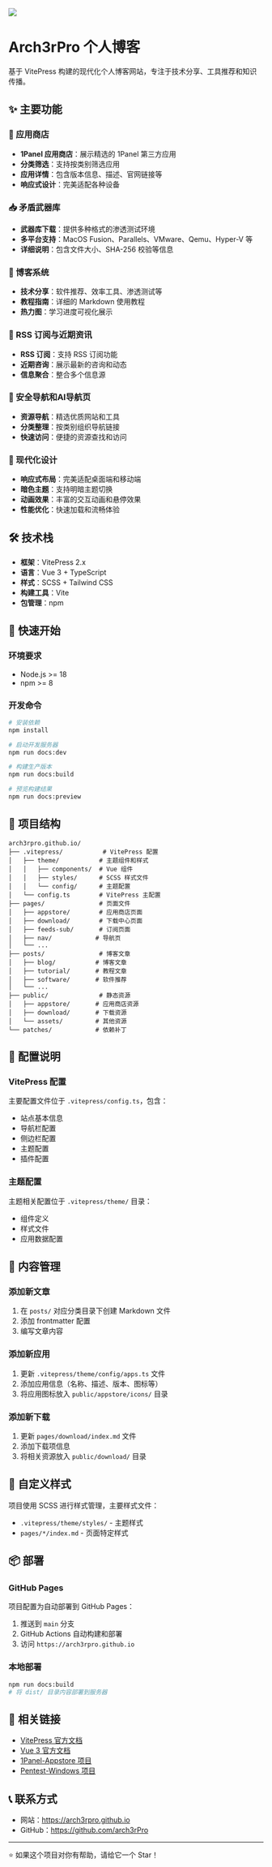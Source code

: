 ![](./public/index.png)

# Arch3rPro 个人博客

基于 VitePress 构建的现代化个人博客网站，专注于技术分享、工具推荐和知识传播。

## ✨ 主要功能

### 🏪 应用商店
- **1Panel 应用商店**：展示精选的 1Panel 第三方应用
- **分类筛选**：支持按类别筛选应用
- **应用详情**：包含版本信息、描述、官网链接等
- **响应式设计**：完美适配各种设备

### 📥 矛盾武器库
- **武器库下载**：提供多种格式的渗透测试环境
- **多平台支持**：MacOS Fusion、Parallels、VMware、Qemu、Hyper-V 等
- **详细说明**：包含文件大小、SHA-256 校验等信息

### 📝 博客系统
- **技术分享**：软件推荐、效率工具、渗透测试等
- **教程指南**：详细的 Markdown 使用教程
- **热力图**：学习进度可视化展示

### 📡 RSS 订阅与近期资讯
- **RSS 订阅**：支持 RSS 订阅功能
- **近期咨询**：展示最新的咨询和动态
- **信息聚合**：整合多个信息源

### 🧭 安全导航和AI导航页
- **资源导航**：精选优质网站和工具
- **分类整理**：按类别组织导航链接
- **快速访问**：便捷的资源查找和访问

### 🎨 现代化设计
- **响应式布局**：完美适配桌面端和移动端
- **暗色主题**：支持明暗主题切换
- **动画效果**：丰富的交互动画和悬停效果
- **性能优化**：快速加载和流畅体验

## 🛠️ 技术栈

- **框架**：VitePress 2.x
- **语言**：Vue 3 + TypeScript
- **样式**：SCSS + Tailwind CSS
- **构建工具**：Vite
- **包管理**：npm

## 🚀 快速开始

### 环境要求
- Node.js >= 18
- npm >= 8

### 开发命令
```bash
# 安装依赖
npm install

# 启动开发服务器
npm run docs:dev

# 构建生产版本
npm run docs:build

# 预览构建结果
npm run docs:preview
```

## 📁 项目结构

```
arch3rpro.github.io/
├── .vitepress/           # VitePress 配置
│   ├── theme/           # 主题组件和样式
│   │   ├── components/  # Vue 组件
│   │   ├── styles/      # SCSS 样式文件
│   │   └── config/      # 主题配置
│   └── config.ts        # VitePress 主配置
├── pages/               # 页面文件
│   ├── appstore/        # 应用商店页面
│   ├── download/        # 下载中心页面
│   ├── feeds-sub/       # 订阅页面
│   ├── nav/            # 导航页
│   └── ...
├── posts/               # 博客文章
│   ├── blog/           # 博客文章
│   ├── tutorial/       # 教程文章
│   ├── software/       # 软件推荐
│   └── ...
├── public/              # 静态资源
│   ├── appstore/       # 应用商店资源
│   ├── download/       # 下载资源
│   └── assets/         # 其他资源
└── patches/            # 依赖补丁
```

## 🔧 配置说明

### VitePress 配置
主要配置文件位于 `.vitepress/config.ts`，包含：
- 站点基本信息
- 导航栏配置
- 侧边栏配置
- 主题配置
- 插件配置

### 主题配置
主题相关配置位于 `.vitepress/theme/` 目录：
- 组件定义
- 样式文件
- 应用数据配置

## 📝 内容管理

### 添加新文章
1. 在 `posts/` 对应分类目录下创建 Markdown 文件
2. 添加 frontmatter 配置
3. 编写文章内容

### 添加新应用
1. 更新 `.vitepress/theme/config/apps.ts` 文件
2. 添加应用信息（名称、描述、版本、图标等）
3. 将应用图标放入 `public/appstore/icons/` 目录

### 添加新下载
1. 更新 `pages/download/index.md` 文件
2. 添加下载项信息
3. 将相关资源放入 `public/download/` 目录

## 🎨 自定义样式

项目使用 SCSS 进行样式管理，主要样式文件：
- `.vitepress/theme/styles/` - 主题样式
- `pages/*/index.md` - 页面特定样式

## 📦 部署

### GitHub Pages
项目配置为自动部署到 GitHub Pages：
1. 推送到 `main` 分支
2. GitHub Actions 自动构建和部署
3. 访问 `https://arch3rpro.github.io`

### 本地部署
```bash
npm run docs:build
# 将 dist/ 目录内容部署到服务器
```

## 🔗 相关链接

- [VitePress 官方文档](https://vitepress.dev/)
- [Vue 3 官方文档](https://vuejs.org/)
- [1Panel-Appstore 项目](https://github.com/arch3rPro/1Panel-Appstore)
- [Pentest-Windows 项目](https://github.com/arch3rPro/Pentest-Windows)

## 📞 联系方式

- 网站：https://arch3rpro.github.io
- GitHub：https://github.com/arch3rPro

---

⭐ 如果这个项目对你有帮助，请给它一个 Star！ 
